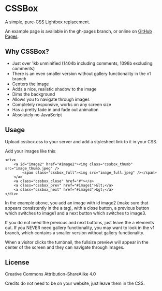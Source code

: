 # CSSBox
A simple, pure-CSS Lightbox replacement.

An example page is available in the gh-pages branch, or online on [GitHub Pages](https://thelastproject.github.io/CSSBox/).

## Why CSSBox?
* Just over 1kb unminified (1404b including comments, 1098b excluding comments)
* There is an even smaller version without gallery functionality in the v1 branch
* Centers the image
* Adds a nice, realistic shadow to the image
* Dims the background
* Allows you to navigate through images
* Completely responsive, works on any screen size
* Has a pretty fade in and fade out animation
* Absolutely no JavaScript

## Usage
Upload cssbox.css to your server and add a stylesheet link to it in your CSS.

Add your images like this:

    <div>
        <a id="image2" href="#image2"><img class="cssbox_thumb" src="image_thumb.jpeg" />
            <span class="cssbox_full"><img src="image_full.jpeg" /></span>
        </a>
        <a class="cssbox_close" href="#"></a>
        <a class="cssbox_prev" href="#image1">&lt;</a>
        <a class="cssbox_next" href="#image3">&gt;</a>
    </div>

In the example above, you add an image with id image2 (make sure that appears
consistently in the a tag), with a close button, a previous button which
switches to image1 and a next button which switches to image3.

If you do not need the previous and next buttons, just leave the a elements
out. If you NEVER need gallery functionality, you may want to look in the v1
branch, which contains a smaller version without gallery functionality.

When a visitor clicks the tumbnail, the fullsize preview will appear in the
center of the screen and they can navigate through images.

## License
Creative Commons Attribution-ShareAlike 4.0

Credits do not need to be on your website, just leave them in the CSS.

